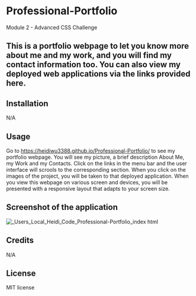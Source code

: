 # Professional-Portfolio
Module 2 - Advanced CSS Challenge

## This is a portfolio webpage to let you know more about me and my work, and you will find my contact information too. You can also view my deployed web applications via the links provided here.

## Installation

N/A

## Usage

Go to https://heidiwu3388.github.io/Professional-Portfolio/ to see my portfolio webpage. You will see my picture, a brief description About Me, my Work and my Contacts. Click on the links in the menu bar and the user interface will scrools to the corresponding section. When you click on the images of the project, you will be taken to that deployed application. When you view this webpage on various screen and devices, you will be presented with a responsive layout that adapts to your screen size.

## Screenshot of the application

![_Users_Local_Heidi_Code_Professional-Portfolio_index html](https://user-images.githubusercontent.com/111156269/193440717-4f7dea83-2491-4569-9219-6a59fa76ffee.png)

## Credits

N/A

## License

MIT license
